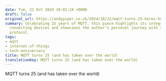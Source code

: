 ```yaml
---
date: Tue, 22 Oct 2024 10:01:24 +0000
draft: false
original_url: https://andypiper.co.uk/2024/10/22/mqtt-turns-25-heres-how-it-has-endured/
summary: Celebrating 25 years of MQTT, this piece highlights its integral role in
  connecting devices and showcases the author's personal journey with this innovative
  protocol.
tags:
- mqtt
- internet-of-things
- tech-anniversary
title: MQTT turns 25 (and has taken over the world)
translationKey: MQTT turns 25 (and has taken over the world)
---
```


MQTT turns 25 (and has taken over the world)